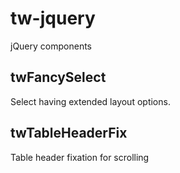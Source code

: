 # tw-jquery
jQuery components

## twFancySelect
Select having extended layout options.
 
## twTableHeaderFix
Table header fixation for scrolling
